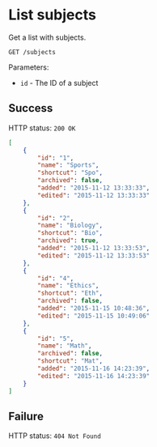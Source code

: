 # List subjects

Get a list with subjects.

```
GET /subjects
```

Parameters:

- `id` - The ID of a subject

## Success

HTTP status: `200 OK`

```json
[
    {
        "id": "1",
        "name": "Sports",
        "shortcut": "Spo",
        "archived": false,
        "added": "2015-11-12 13:33:33",
        "edited": "2015-11-12 13:33:33"
    },
    {
        "id": "2",
        "name": "Biology",
        "shortcut": "Bio",
        "archived": true,
        "added": "2015-11-12 13:33:53",
        "edited": "2015-11-12 13:33:53"
    },
    {
        "id": "4",
        "name": "Ethics",
        "shortcut": "Eth",
        "archived": false,
        "added": "2015-11-15 10:48:36",
        "edited": "2015-11-15 10:49:06"
    },
    {
        "id": "5",
        "name": "Math",
        "archived": false,
        "shortcut": "Mat",
        "added": "2015-11-16 14:23:39",
        "edited": "2015-11-16 14:23:39"
    }
]
```

## Failure

HTTP status: `404 Not Found`
